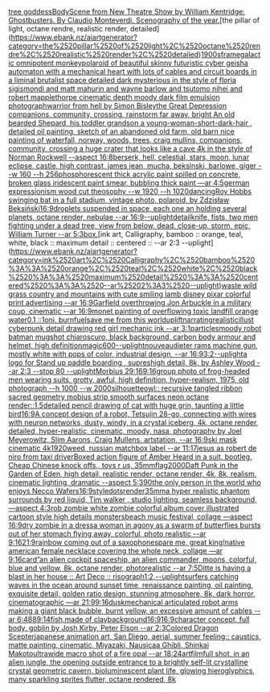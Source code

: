[tree goddess](https://www.ebank.nz/aiartgenerator?category=tree%2520goddess)[Body](https://www.ebank.nz/aiartgenerator?category=Body)[Scene from New Theatre Show by William Kentridge: Ghostbusters. By Claudio Monteverdi. Scenography of the year.](https://www.ebank.nz/aiartgenerator?category=Scene%2520from%2520New%2520Theatre%2520Show%2520by%2520William%2520Kentridge%3A%2520Ghostbusters.%2520By%2520Claudio%2520Monteverdi.%2520Scenography%2520of%2520the%2520year.)[the pillar of light, octane rendre, realistic render, detailed](https://www.ebank.nz/aiartgenerator?category=the%2520pillar%2520of%2520light%2C%2520octane%2520rendre%2C%2520realistic%2520render%2C%2520detailed)[1900s](https://www.ebank.nz/aiartgenerator?category=1900s)[frame](https://www.ebank.nz/aiartgenerator?category=frame)[galactic omnipotent monkey](https://www.ebank.nz/aiartgenerator?category=galactic%2520omnipotent%2520monkey)[polaroid of beautiful skinny futuristic cyber geisha automaton with a mechanical heart with lots of cables and circuit boards in a liminal brutalist space detailed dark mysterious in the style of floria sigismondi and matt mahurin and wayne barlow and tsutomo nihei and robert mapplethorpe cinematic depth moody dark film emulsion photograph](https://www.ebank.nz/aiartgenerator?category=polaroid%2520of%2520beautiful%2520skinny%2520futuristic%2520cyber%2520geisha%2520automaton%2520with%2520a%2520mechanical%2520heart%2520with%2520lots%2520of%2520cables%2520and%2520circuit%2520boards%2520in%2520a%2520liminal%2520brutalist%2520space%2520detailed%2520dark%2520mysterious%2520in%2520the%2520style%2520of%2520floria%2520sigismondi%2520and%2520matt%2520mahurin%2520and%2520wayne%2520barlow%2520and%2520tsutomo%2520nihei%2520and%2520robert%2520mapplethorpe%2520cinematic%2520depth%2520moody%2520dark%2520film%2520emulsion%2520photograph)[warrior from hell by Simon Bisley](https://www.ebank.nz/aiartgenerator?category=warrior%2520from%2520hell%2520by%2520Simon%2520Bisley)[the Great Depression  companions, community, crossing, rainstorm far away, bright An old bearded Shepard, his toddler grandson a young-woman-short-dark-hair , detailed oil painting, sketch of an abandoned old farm, old barn nice painting of waterfall, norway, woods, trees, craig mullins,  companions, community, crossing a huge crater that looks like a cave 4k in the style of Norman Rockwell --aspect 16:8](https://www.ebank.nz/aiartgenerator?category=the%2520Great%2520Depression%2520%2520companions%2C%2520community%2C%2520crossing%2C%2520rainstorm%2520far%2520away%2C%2520bright%2520An%2520old%2520bearded%2520Shepard%2C%2520his%2520toddler%2520grandson%2520a%2520young-woman-short-dark-hair%2520%2C%2520detailed%2520oil%2520painting%2C%2520sketch%2520of%2520an%2520abandoned%2520old%2520farm%2C%2520old%2520barn%2520nice%2520painting%2520of%2520waterfall%2C%2520norway%2C%2520woods%2C%2520trees%2C%2520craig%2520mullins%2C%2520%2520companions%2C%2520community%2C%2520crossing%2520a%2520huge%2520crater%2520that%2520looks%2520like%2520a%2520cave%25204k%2520in%2520the%2520style%2520of%2520Norman%2520Rockwell%2520--aspect%252016%3A8)[berserk, hell, celestial, stars, moon, lunar eclipse, castle, high contrast, james jean, mucha, beksinski, barlowe, giger --w 160 --h 256](https://www.ebank.nz/aiartgenerator?category=berserk%2C%2520hell%2C%2520celestial%2C%2520stars%2C%2520moon%2C%2520lunar%2520eclipse%2C%2520castle%2C%2520high%2520contrast%2C%2520james%2520jean%2C%2520mucha%2C%2520beksinski%2C%2520barlowe%2C%2520giger%2520--w%2520160%2520--h%2520256)[phosphorescent thick acrylic paint spilled on concrete, broken glass iridescent paint smear, bubbling thick paint —ar 4:5](https://www.ebank.nz/aiartgenerator?category=phosphorescent%2520thick%2520acrylic%2520paint%2520spilled%2520on%2520concrete%2C%2520broken%2520glass%2520iridescent%2520paint%2520smear%2C%2520bubbling%2520thick%2520paint%2520%E2%80%94ar%25204%3A5)[german expressionism wood cut theosophy --w 1920 --h 1020](https://www.ebank.nz/aiartgenerator?category=german%2520expressionism%2520wood%2520cut%2520theosophy%2520--w%25201920%2520--h%25201020)[dancing](https://www.ebank.nz/aiartgenerator?category=dancing)[Roy Hobbs swinging bat in a full stadium, vintage photo, polaroid, by Zdzisław Beksiński](https://www.ebank.nz/aiartgenerator?category=Roy%2520Hobbs%2520swinging%2520bat%2520in%2520a%2520full%2520stadium%2C%2520vintage%2520photo%2C%2520polaroid%2C%2520by%2520Zdzis%C5%82aw%2520Beksi%C5%84ski)[16:9](https://www.ebank.nz/aiartgenerator?category=16%3A9)[droplets suspended in space, each one an holding several planets, octane render, nebulae --ar 16:9](https://www.ebank.nz/aiartgenerator?category=droplets%2520suspended%2520in%2520space%2C%2520each%2520one%2520an%2520holding%2520several%2520planets%2C%2520octane%2520render%2C%2520nebulae%2520--ar%252016%3A9)[--uplight](https://www.ebank.nz/aiartgenerator?category=--uplight)[detail](https://www.ebank.nz/aiartgenerator?category=detail)[knife, fists, two men fighting under a dead tree, view from below, dead, close-up, storm, epic, William Turner --ar 5:3](https://www.ebank.nz/aiartgenerator?category=knife%2C%2520fists%2C%2520two%2520men%2520fighting%2520under%2520a%2520dead%2520tree%2C%2520view%2520from%2520below%2C%2520dead%2C%2520close-up%2C%2520storm%2C%2520epic%2C%2520William%2520Turner%2520--ar%25205%3A3)[box.](https://www.ebank.nz/aiartgenerator?category=box.)[ink art, Calligraphy, bamboo :: orange, teal, white, black :: maximum detail :: centered :: --ar 2:3 --uplight](https://www.ebank.nz/aiartgenerator?category=ink%2520art%2C%2520Calligraphy%2C%2520bamboo%2520%3A%3A%2520orange%2C%2520teal%2C%2520white%2C%2520black%2520%3A%3A%2520maximum%2520detail%2520%3A%3A%2520centered%2520%3A%3A%2520--ar%25202%3A3%2520--uplight)[waste wild grass country and mountains with cute smiling lamb disney pixar colorful print advertising --ar 16:9](https://www.ebank.nz/aiartgenerator?category=waste%2520wild%2520grass%2520country%2520and%2520mountains%2520with%2520cute%2520smiling%2520lamb%2520disney%2520pixar%2520colorful%2520print%2520advertising%2520--ar%252016%3A9)[Garfield overthrowing Jon Arbuckle in a military coup, cinematic --ar 16:9](https://www.ebank.nz/aiartgenerator?category=Garfield%2520overthrowing%2520Jon%2520Arbuckle%2520in%2520a%2520military%2520coup%2C%2520cinematic%2520--ar%252016%3A9)[monet painting of overflowing toxic landfill orange water](https://www.ebank.nz/aiartgenerator?category=monet%2520painting%2520of%2520overflowing%2520toxic%2520landfill%2520orange%2520water)[0.1 ::1](https://www.ebank.nz/aiartgenerator?category=0.1%2520%3A%3A1)[oni, burn](https://www.ebank.nz/aiartgenerator?category=oni%2C%2520burn)[fuel](https://www.ebank.nz/aiartgenerator?category=fuel)[save me from this world](https://www.ebank.nz/aiartgenerator?category=save%2520me%2520from%2520this%2520world)[uplift](https://www.ebank.nz/aiartgenerator?category=uplift)[narrating](https://www.ebank.nz/aiartgenerator?category=narrating)[realistic](https://www.ebank.nz/aiartgenerator?category=realistic)[illust cyberpunk detail drawing red girl mechanic ink --ar 3:1](https://www.ebank.nz/aiartgenerator?category=illust%2520cyberpunk%2520detail%2520drawing%2520red%2520girl%2520mechanic%2520ink%2520--ar%25203%3A1)[particles](https://www.ebank.nz/aiartgenerator?category=particles)[moody robot batman mugshot chiaroscuro, black background, carbon body armour and helmet, high definition](https://www.ebank.nz/aiartgenerator?category=moody%2520robot%2520batman%2520mugshot%2520chiaroscuro%2C%2520black%2520background%2C%2520carbon%2520body%2520armour%2520and%2520helmet%2C%2520high%2520definition)[magic](https://www.ebank.nz/aiartgenerator?category=magic)[600](https://www.ebank.nz/aiartgenerator?category=600)[--uplight](https://www.ebank.nz/aiartgenerator?category=--uplight)[nouveau](https://www.ebank.nz/aiartgenerator?category=nouveau)[dieter rams machine gun, mostly white with pops of color, industrial design, --ar 16:9](https://www.ebank.nz/aiartgenerator?category=dieter%2520rams%2520machine%2520gun%2C%2520mostly%2520white%2520with%2520pops%2520of%2520color%2C%2520industrial%2520design%2C%2520--ar%252016%3A9)[3:2](https://www.ebank.nz/aiartgenerator?category=3%3A2)[--uplight](https://www.ebank.nz/aiartgenerator?category=--uplight)[a logo for Stand up paddle boarding , sup](https://www.ebank.nz/aiartgenerator?category=a%2520logo%2520for%2520Stand%2520up%2520paddle%2520boarding%2520%2C%2520sup)[res](https://www.ebank.nz/aiartgenerator?category=res)[high detail, 8k, by Ashley Wood --ar 2:3 --stop 80 --uplight](https://www.ebank.nz/aiartgenerator?category=high%2520detail%2C%25208k%2C%2520by%2520Ashley%2520Wood%2520--ar%25202%3A3%2520--stop%252080%2520--uplight)[Morbius 2](https://www.ebank.nz/aiartgenerator?category=Morbius%25202)[9:16](https://www.ebank.nz/aiartgenerator?category=9%3A16)[9:16](https://www.ebank.nz/aiartgenerator?category=9%3A16)[group photo of frog-headed men wearing suits, grotty, awful, high definition, hyper-realism, 1975, old photograph --h 1000 --w 2000](https://www.ebank.nz/aiartgenerator?category=group%2520photo%2520of%2520frog-headed%2520men%2520wearing%2520suits%2C%2520grotty%2C%2520awful%2C%2520high%2520definition%2C%2520hyper-realism%2C%25201975%2C%2520old%2520photograph%2520--h%25201000%2520--w%25202000)[silhouette](https://www.ebank.nz/aiartgenerator?category=silhouette)[owl:: recursive tangled ribbon sacred geometry mobius strip smooth surfaces neon octane render::1.5](https://www.ebank.nz/aiartgenerator?category=owl%3A%3A%2520recursive%2520tangled%2520ribbon%2520sacred%2520geometry%2520mobius%2520strip%2520smooth%2520surfaces%2520neon%2520octane%2520render%3A%3A1.5)[detailed pencil drawing of cat with huge grin, taunting a little bird](https://www.ebank.nz/aiartgenerator?category=detailed%2520pencil%2520drawing%2520of%2520cat%2520with%2520huge%2520grin%2C%2520taunting%2520a%2520little%2520bird)[16:9](https://www.ebank.nz/aiartgenerator?category=16%3A9)[A concept design of a robot, Tetsujin 28-go, connecting with wires with neuron networks, dusty, windy, in a crystal iceberg, 4k, octane render, detailed, hyper-realistic, cinematic, moody, nasa, photography by Joel Meyerowitz, Slim Aarons, Craig Mullens, artstation, --ar 16:9](https://www.ebank.nz/aiartgenerator?category=A%2520concept%2520design%2520of%2520a%2520robot%2C%2520Tetsujin%252028-go%2C%2520connecting%2520with%2520wires%2520with%2520neuron%2520networks%2C%2520dusty%2C%2520windy%2C%2520in%2520a%2520crystal%2520iceberg%2C%25204k%2C%2520octane%2520render%2C%2520detailed%2C%2520hyper-realistic%2C%2520cinematic%2C%2520moody%2C%2520nasa%2C%2520photography%2520by%2520Joel%2520Meyerowitz%2C%2520Slim%2520Aarons%2C%2520Craig%2520Mullens%2C%2520artstation%2C%2520--ar%252016%3A9)[ski mask cinematic 4k](https://www.ebank.nz/aiartgenerator?category=ski%2520mask%2520cinematic%25204k)[1920](https://www.ebank.nz/aiartgenerator?category=1920)[weed, russian matchbox label --ar 11:17](https://www.ebank.nz/aiartgenerator?category=weed%2C%2520russian%2520matchbox%2520label%2520--ar%252011%3A17)[jesus as robert de niro from taxi driver](https://www.ebank.nz/aiartgenerator?category=jesus%2520as%2520robert%2520de%2520niro%2520from%2520taxi%2520driver)[Boxed action figure of Amber Heard in a suit, bootleg, Cheap Chinese knock offs,, toys r us, 35mm](https://www.ebank.nz/aiartgenerator?category=Boxed%2520action%2520figure%2520of%2520Amber%2520Heard%2520in%2520a%2520suit%2C%2520bootleg%2C%2520Cheap%2520Chinese%2520knock%2520offs%2C%2C%2520toys%2520r%2520us%2C%252035mm)[flag](https://www.ebank.nz/aiartgenerator?category=flag)[2000](https://www.ebank.nz/aiartgenerator?category=2000)[Daft Punk in the Garden of Eden, high detail, realistic render, octane render, 4k, 8k, realism, cinematic lighting, dramatic --aspect 5:3](https://www.ebank.nz/aiartgenerator?category=Daft%2520Punk%2520in%2520the%2520Garden%2520of%2520Eden%2C%2520high%2520detail%2C%2520realistic%2520render%2C%2520octane%2520render%2C%25204k%2C%25208k%2C%2520realism%2C%2520cinematic%2520lighting%2C%2520dramatic%2520--aspect%25205%3A3)[90](https://www.ebank.nz/aiartgenerator?category=90)[the only person in the world who enjoys Necco Wafers](https://www.ebank.nz/aiartgenerator?category=the%2520only%2520person%2520in%2520the%2520world%2520who%2520enjoys%2520Necco%2520Wafers)[16:9](https://www.ebank.nz/aiartgenerator?category=16%3A9)[style](https://www.ebank.nz/aiartgenerator?category=style)[dots](https://www.ebank.nz/aiartgenerator?category=dots)[render](https://www.ebank.nz/aiartgenerator?category=render)[35mm](https://www.ebank.nz/aiartgenerator?category=35mm)[a hyper realistic phantom surrounds by red liquid, Tim walker , studio lighting, seamless background, —aspect 4:3](https://www.ebank.nz/aiartgenerator?category=a%2520hyper%2520realistic%2520phantom%2520surrounds%2520by%2520red%2520liquid%2C%2520Tim%2520walker%2520%2C%2520studio%2520lighting%2C%2520seamless%2520background%2C%2520%E2%80%94aspect%25204%3A3)[rob zombie white zombie colorful album cover illustrated cartoon style high details monsters](https://www.ebank.nz/aiartgenerator?category=rob%2520zombie%2520white%2520zombie%2520colorful%2520album%2520cover%2520illustrated%2520cartoon%2520style%2520high%2520details%2520monsters)[beach music festival, collage —aspect 16:9](https://www.ebank.nz/aiartgenerator?category=beach%2520music%2520festival%2C%2520collage%2520%E2%80%94aspect%252016%3A9)[dry zombie in a dress](https://www.ebank.nz/aiartgenerator?category=dry%2520zombie%2520in%2520a%2520dress)[a woman in agony as a swarm of butterflies bursts out of her stomach flying away, colorful, photo realistic --ar 9:16](https://www.ebank.nz/aiartgenerator?category=a%2520woman%2520in%2520agony%2520as%2520a%2520swarm%2520of%2520butterflies%2520bursts%2520out%2520of%2520her%2520stomach%2520flying%2520away%2C%2520colorful%2C%2520photo%2520realistic%2520--ar%25209%3A16)[21:9](https://www.ebank.nz/aiartgenerator?category=21%3A9)[rainbow coming out of a saxophone](https://www.ebank.nz/aiartgenerator?category=rainbow%2520coming%2520out%2520of%2520a%2520saxophone)[spare me, great king!](https://www.ebank.nz/aiartgenerator?category=spare%2520me%2C%2520great%2520king%21)[native american female necklace covering the whole neck, collage —ar 9:16](https://www.ebank.nz/aiartgenerator?category=native%2520american%2520female%2520necklace%2520covering%2520the%2520whole%2520neck%2C%2520collage%2520%E2%80%94ar%25209%3A16)[card”](https://www.ebank.nz/aiartgenerator?category=card%E2%80%9D)[an alien cockpit spaceship, an alien commander, moons, colorful, blue and yellow, 8k, octane render, photorealistic --ar 7:5](https://www.ebank.nz/aiartgenerator?category=an%2520alien%2520cockpit%2520spaceship%2C%2520an%2520alien%2520commander%2C%2520moons%2C%2520colorful%2C%2520blue%2520and%2520yellow%2C%25208k%2C%2520octane%2520render%2C%2520photorealistic%2520--ar%25207%3A5)[Ditte is having a blast in her house :: Art Deco :: risograph](https://www.ebank.nz/aiartgenerator?category=Ditte%2520is%2520having%2520a%2520blast%2520in%2520her%2520house%2520%3A%3A%2520Art%2520Deco%2520%3A%3A%2520risograph)[1:2,](https://www.ebank.nz/aiartgenerator?category=1%3A2%2C)[--uplight](https://www.ebank.nz/aiartgenerator?category=--uplight)[surfers catching waves in the ocean around sunset time, renaissance painting, oil painting, exquisite detail, golden ratio design, stunning atmosphere, 8k, dark horror, cinematographic —ar 21:9](https://www.ebank.nz/aiartgenerator?category=surfers%2520catching%2520waves%2520in%2520the%2520ocean%2520around%2520sunset%2520time%2C%2520renaissance%2520painting%2C%2520oil%2520painting%2C%2520exquisite%2520detail%2C%2520golden%2520ratio%2520design%2C%2520stunning%2520atmosphere%2C%25208k%2C%2520dark%2520horror%2C%2520cinematographic%2520%E2%80%94ar%252021%3A9)[9:16](https://www.ebank.nz/aiartgenerator?category=9%3A16)[dusk](https://www.ebank.nz/aiartgenerator?category=dusk)[mechanical articulated robot arms making a giant black bubble, burnt yellow, an excessive amount of cables --ar 6:4](https://www.ebank.nz/aiartgenerator?category=mechanical%2520articulated%2520robot%2520arms%2520making%2520a%2520giant%2520black%2520bubble%2C%2520burnt%2520yellow%2C%2520an%2520excessive%2520amount%2520of%2520cables%2520--ar%25206%3A4)[88](https://www.ebank.nz/aiartgenerator?category=88)[9:14](https://www.ebank.nz/aiartgenerator?category=9%3A14)[fish,made of clay](https://www.ebank.nz/aiartgenerator?category=fish%2Cmade%2520of%2520clay)[background](https://www.ebank.nz/aiartgenerator?category=background)[16:9](https://www.ebank.nz/aiartgenerator?category=16%3A9)[16:9](https://www.ebank.nz/aiartgenerator?category=16%3A9)[character concept, full body, goblin by Josh Kirby, Peter Elson --ar 2:3](https://www.ebank.nz/aiartgenerator?category=character%2520concept%2C%2520full%2520body%2C%2520goblin%2520by%2520Josh%2520Kirby%2C%2520Peter%2520Elson%2520--ar%25202%3A3)[Colored Dragon Scepter](https://www.ebank.nz/aiartgenerator?category=Colored%2520Dragon%2520Scepter)[japanese animation art, San Diego, aerial, summer feeling:: caustics, matte painting, cinematic, Miyazaki, Nausicaa Ghibli, Shinkai Makoto](https://www.ebank.nz/aiartgenerator?category=japanese%2520animation%2520art%2C%2520San%2520Diego%2C%2520aerial%2C%2520summer%2520feeling%3A%3A%2520caustics%2C%2520matte%2520painting%2C%2520cinematic%2C%2520Miyazaki%2C%2520Nausicaa%2520Ghibli%2C%2520Shinkai%2520Makoto)[ultrawide macro shot of a fire opal --ar 18:24](https://www.ebank.nz/aiartgenerator?category=ultrawide%2520macro%2520shot%2520of%2520a%2520fire%2520opal%2520--ar%252018%3A24)[art](https://www.ebank.nz/aiartgenerator?category=art)[film](https://www.ebank.nz/aiartgenerator?category=film)[full shot, in an alien jungle, the opening outside entrance to a brightly self-lit crystalline crystal geometric cavern, bioluminescent plant life, glowing hieroglyphics, many sparkling sprites flutter, octane rendered, 8k](https://www.ebank.nz/aiartgenerator?category=full%2520shot%2C%2520in%2520an%2520alien%2520jungle%2C%2520the%2520opening%2520outside%2520entrance%2520to%2520a%2520brightly%2520self-lit%2520crystalline%2520crystal%2520geometric%2520cavern%2C%2520bioluminescent%2520plant%2520life%2C%2520glowing%2520hieroglyphics%2C%2520many%2520sparkling%2520sprites%2520flutter%2C%2520octane%2520rendered%2C%25208k)